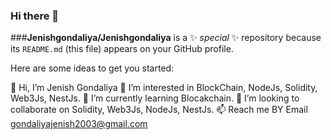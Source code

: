 ### Hi there 👋


###**Jenishgondaliya/Jenishgondaliya** is a ✨ _special_ ✨ repository because its `README.md` (this file) appears on your GitHub profile.

Here are some ideas to get you started:

👋 Hi, I’m Jenish Gondaliya 
👀 I’m interested in BlockChain, NodeJs, Solidity, Web3Js, NestJs.
🌱 I’m currently learning Blocakchain.
💞️ I’m looking to collaborate on Solidity, Web3Js, NodeJs, NestJs.
📫 Reach me BY Email gondaliyajenish2003@gmail.com

